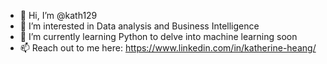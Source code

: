 - 👋 Hi, I’m @kath129
- 👀 I’m interested in Data analysis and Business Intelligence
- 🌱 I’m currently learning Python to delve into machine learning soon
- 📫 Reach out to me here: https://www.linkedin.com/in/katherine-heang/
